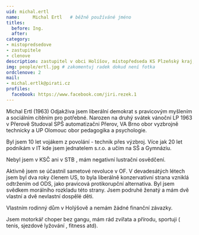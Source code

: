 ```yaml
---
uid: michal.ertl
name:     Michal Ertl  	# běžně používáné jméno
titles:
  before: Ing. 
  after: 
category:
- mistopredsedove
- zastupitele
- clenove
description: zastupitel v obci Holíšov, místopředseda KS Plzeňský kraj, člen MS Holíšov,
img: people/ertl.jpg # zakomentuj radek dokud není fotka
ordclenove: 2
mail:
- michal.ertlk@pirati.cz
profiles:
  facebook: https://www.facebook.com/jiri.rezek.1 
---
```

  
  Michal Ertl (1963) Odjakživa jsem liberální demokrat s pravicovým myšlením a sociálním cítěním pro potřebné. Narozen na druhý svátek vánoční LP 1963 v Přerově Studoval SPŠ automatizačni Přerov, VA Brno obor vyzbrojně technicky a UP Olomouc obor pedagogika a psychologie.
  
  Byl jsem 10 let vojákem z povolání - technik přes výzbroj. Více jak 20 let podnikám v IT kde jsem jednatelem s.r.o. a učím na SŠ a Gymnáziu.
  
  Nebyl jsem v KSČ ani v STB , mám negativní lustrační osvědčení.
  
  Aktivně jsem se účastnil sametové revoluce v OF. V devadesátých létech jsem byl dva roky členem US, to byla liberálně konzervativní strana vzniklá odtržením od ODS, jako pravicová protikorupční alternativa. Byl jsem svědkem morálního rozkladu této strany. Jsem podruhé ženatý a mám dvě vlastní a dvě nevlastní dospělé děti.
  
  Vlastním rodinný dům v Holýšově a nemám žádné finanční závazky.
  
  Jsem motorkář choper bez gangu, mám rád zvířata a přírodu, sportuji ( tenis, sjezdové lyžování , fitness atd).
